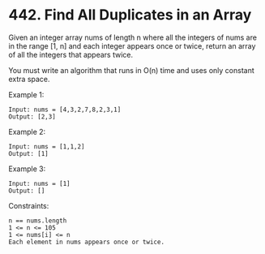 # 442. Find All Duplicates in an Array

Given an integer array nums of length n where all the integers of nums are in the range [1, n] and each integer appears once or twice, return an array of all the integers that appears twice.

You must write an algorithm that runs in O(n) time and uses only constant extra space.

 

Example 1:

    Input: nums = [4,3,2,7,8,2,3,1]
    Output: [2,3]

Example 2:

    Input: nums = [1,1,2]
    Output: [1]

Example 3:

    Input: nums = [1]
    Output: []

 

Constraints:

    n == nums.length
    1 <= n <= 105
    1 <= nums[i] <= n
    Each element in nums appears once or twice.


